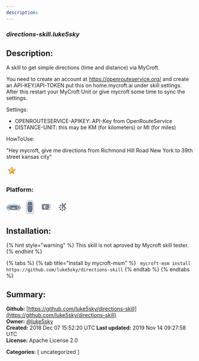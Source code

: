 ```yaml
---
description: 
---
```


### _directions-skill.luke5sky_  
## Description:  
A skill to get simple directions (time and distance) via MyCroft.

You need to create an account at https://openrouteservice.org/ and create an API-KEY/API-TOKEN put this on home.mycroft.ai under skill settings.
After this restart your MyCroft Unit or give mycroft some time to sync the settings.

Settings:
- OPENROUTESERVICE-APIKEY: API-Key from OpenRouteService
- DISTANCE-UNIT: this may be KM (for kilometers) or MI (for miles)

HowToUse:

"Hey mycroft, give me directions from Richmond Hill Road New York to 39th street kansas city"  
  
![](../.gitbook/assets/star.png)  
  
### Platform:  
 ![Mark I](../.gitbook/assets/mark-1-icon.png)  ![Mark II](../.gitbook/assets/mark-2-icon.png)  ![Picroft](../.gitbook/assets/picroft-icon.png)  ![plasmoid](../.gitbook/assets/kde.png)   
## Installation:  
{% hint style="warning" %}
This skill is not aproved by Mycroft skill tester.
{% endhint %}
    
{% tabs %}
{% tab title="Install by mycroft-msm" %}
``` mycroft-msm install https://github.com/luke5sky/directions-skill```
{% endtab %}
  {% endtabs %}
    
## Summary:  
**Github:** [https://github.com/luke5sky/directions-skill](https://github.com/luke5sky/directions-skill)  
**Owner:** [@luke5sky](https://github.com/luke5sky)  
**Created:** 2018 Dec 07 15:52:20 UTC  **Last updated:** 2019 Nov 14 09:27:58 UTC  
**License:** Apache License 2.0  
  
**Categories:** [ uncategorized ]   
